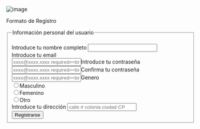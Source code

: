 ![image](https://user-images.githubusercontent.com/91554777/170103427-2b681a6e-05b6-49f3-834b-c188ebf12fbb.png)

<body>
  <p
  <form>
   <bold> Formato de Registro </bold>
    <fieldset>
      <legend>Información personal del usuario</legend><br>
      <label for="name">Introduce tu nombre completo</label>
      <input type="text" id="name" name="name" maxlenght="15" ><br>
      <label for="email">Introduce tu email</label><br>
      <input type="email" id="email" name="email" placeholder="xxxx@xxxx.xxxx required><br>
      <label for="password">Introduce tu contraseña</label><br> 
      <input type="email" id="email" name="email" placeholder="xxxx@xxxx.xxxx required><br> 
      <label for="password">Confirma tu contraseña</label><br> 
      <input type="email" id="email" name="email" placeholder="xxxx@xxxx.xxxx required><br> 
      <label for="gender">Genero</label><br>
      <input type="radio" id="gender" name="gender" value="male">Masculino<br>
      <input type="radio" id="gender" name="gender" value="female">Femenino<br>
      <input type="radio" id="gender" name="gender" value="other">Otro<br> 
      <label for="adress">Introduce tu dirección</label>
      <input type="textarea" id="adress" name="adress" rows="2" cols="20" placeholder="calle # colonia ciudad CP"><br> 
      <input type="submit" value="Registrarse">
    </fieldset>  
  </form>  
</body>  
                                                               
